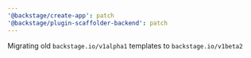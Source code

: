 ```yaml
---
'@backstage/create-app': patch
'@backstage/plugin-scaffolder-backend': patch
---
```


Migrating old `backstage.io/v1alpha1` templates to `backstage.io/v1beta2`
